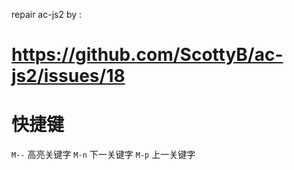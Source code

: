 
repair ac-js2 by :
# https://github.com/ScottyB/ac-js2/issues/18


# 快捷键
`M--` 高亮关键字
`M-n` 下一关键字
`M-p` 上一关键字